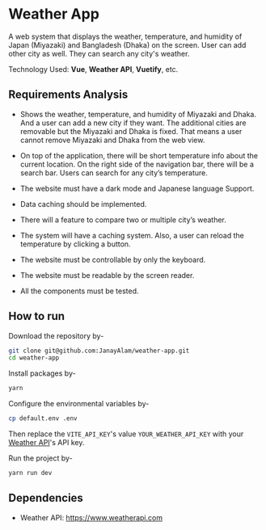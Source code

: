 # Weather App

A web system that displays the weather, temperature, and humidity of Japan (Miyazaki) and Bangladesh (Dhaka) on the screen. User can add other city as well. They can search any city's weather.

Technology Used: **Vue**, **Weather API**, **Vuetify**, etc.

## Requirements Analysis

- Shows the weather, temperature, and humidity of Miyazaki and Dhaka. And a user can add a new city if they want. The additional cities are removable but the Miyazaki and Dhaka is fixed. That means a user cannot remove Miyazaki and Dhaka from the web view.

- On top of the application, there will be short temperature info about the current location. On the right side of the navigation bar, there will be a search bar. Users can search for any city’s temperature.

- The website must have a dark mode and Japanese language Support.

- Data caching should be implemented.

- There will a feature to compare two or multiple city’s weather.

- The system will have a caching system. Also, a user can reload the temperature by clicking a button.

- The website must be controllable by only the keyboard.

- The website must be readable by the screen reader.

- All the components must be tested.

## How to run

Download the repository by-

```bash
git clone git@github.com:JanayAlam/weather-app.git
cd weather-app
```

Install packages by-

```bash
yarn
```

Configure the environmental variables by-

```bash
cp default.env .env
```

Then replace the `VITE_API_KEY`'s value `YOUR_WEATHER_API_KEY` with your [Weather API](https://www.weatherapi.com)'s API key.

Run the project by-

```bash
yarn run dev
```

## Dependencies

- Weather API: https://www.weatherapi.com
